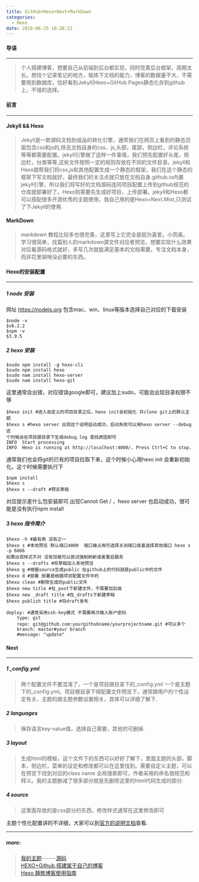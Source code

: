 ```yaml
---
title: GitHub+Hexo+Next+MarkDown
categories:
  - Hexo
date: 2016-06-25 10:28:21
---
```

#### 导语
***
> 个人搭建博客，想要自己从前端到后台都实现，同时完善后台框架，周期太长。想找个记录笔记的地方，锻炼下文档的能力，博客的数据量不大，不需要用到数据库，恰好看到Jekyll|Hexo+GitHub Pages静态化存到github上，不错的选择。

#### 前言
***
#### Jekyll && Hexo

> Jekyll是一款源码文档到成品的转化引擎，通常我们在网页上看到的静态页面包含css和js的,除去文档自身的css、js,头部，尾部，侧边栏，评论系统等等都需要配置。jekyll引擎做了这样一件事情，我们预先配置好头尾，侧边栏，分类等等,这些文件按照一定的规则存放在不同的文件目录。jekyll和Hexo就帮我们将css,js和其他配置生成一个静态的框架，我们在这个静态的框架下写文档就好，最终我们的关注点就只放在文档自身.github.io内置jekyll引擎，所以我们将写好的文档源码连同项目配置上传到github规范的仓库就部署好了。Hexo则需要先生成好项目，上传部署。jekyll和Hexo都可以搭配很多开源优秀的主题使用，我自己用的是Hexo+Next.Mist,只测试了下Jekyll的使用.

<!--more-->
	
#### MarkDown

> markdown 教程比较多也很完善，这里写上它完全是因为喜爱。小而美。学习很简单，找篇别人的markdown源文件对应者预览，想要实现什么效果对应看源码格式就好，多写几次就能满足基本的文档需要。专注文档本身，而非花里胡哨没必要的东西。
	
#### Hexo的安装配置
***

##### 1 node 安装  
网址 <https://nodejs.org> 包含mac、win、linux等版本选择自己对应的下载安装

	$node -v  
	$v6.2.2
	$npm -v
	$3.9.5	
##### 2 hexo 安装
	
	$sudo npm install -g hexo-cli
	$sudo npm install hexo
	$sudo nam install hexo-server
	$sudo nam install hexo-git
这里通常会出错，对应错误google即可，建议加上sudo，可能会出现目录权限不够

	$hexo init #进入自定义的项目目录之后，hexo init会初始化 并clone git上的默认主题
	$hexo s #hexo server 出现这个说明启动成功，启动失败可以用hexo server --debug这
	个时候会在项目跟目录下生成debug.log 查找原因即可
	INFO  Start processing
	INFO  Hexo is running at http://localhost:4000/. Press Ctrl+C to stop.
	
通常我们也会将git的已有的项目拉取下来，这个时候小心用hexo init 会重新初始化。这个时候需要执行下
	
	$npm install
	$hexo s
	$hexo s --draft #预览草稿
对应提示差什么包安装即可.出现Cannot Get / ，hexo server 也启动成功，很可能是没有执行npm install

##### 3 hexo 指令简介

	$hexo -h #最有用 没有之一
	$hexo s #本地预览 默认端口4000  端口被占用可选择关闭端口或者选择其他端口 hexo s -p 6666 
	如果出现样式不对 没有加载可以尝试强制刷新或者重启服务
	$hexo s --drafts #将草稿加入本地预览	  
	$hexo g #根据source生成public 在github上的代码就是public中的文件
	$hexo d #部署 部署是根据项目配置文件中的
	$hexo clean #删除生成的public文件
	$hexo new title #在_post下新建文件，不需要加后缀
	$hexo new _draft title #在_drafts下新建草稿
	$hexo publish title #将draft发布
	
	deploy: #通常采用ssh-key模式 不需要再次输入账户密码
		type: git
		repo: git@github.com:yourgithubname/yourprojectname.git #可以多个
		branch: master#your branch
		#message: "update"

#### Next
***

##### 1 \_config.yml
> 两个配置文件不要混淆了，一个是项目跟目录下的\_config.yml 一个是主题下的\_config.yml。项目根目录下得配置文件预览下，通常跟用户的个性设定有关，主题的跟主题参数设置相关，具体可以详细了解下.

##### 2 languages  
> 保存语言key-value值，选择自己需要，其他的可删掉.

##### 3 layout  
> 生成html的模板，这个文件下的东西可以好好了解下，里面主题的头部，脚本，侧边栏，菜单的设定和修改都可以在这里找到。需要自定义主题，可以在预览下找到对应的class name 全局搜索即可，作者采用的命名很规范和释义。我的主题删减了很多部分就是先删除这里的html代码生成的部分. 

##### 4 source  
> 这里面存放的是css部分的东西，修改样式通常在这里修改即可  



主题个性化配置讲的不详细，大家可以到[官方的说明文档](http://theme-next.iissnan.com)查看.

***

##### more:
  
> [我的主题](http://www.nuxseme.com)------[源码](https://github.com/nuxseme/nuxseme.github.com.origin)  
[HEXO+Github,搭建属于自己的博客](http://www.jianshu.com/p/465830080ea9)  
[Hexo 靜態博客使用指南](http://www.jianshu.com/p/73779eacb494)  






	

	
	
	
	
	
	
	
	
	
	
	
	
	
	
	
	
	
	
	
	
	


